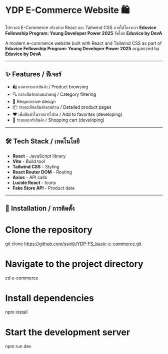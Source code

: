# YDP E-Commerce Website 🛍️

โปรเจกต์ E-Commerce สร้างด้วย React และ Tailwind CSS ภายใต้โครงการ **Eduvice Fellowship Program: Young Developer Power 2025** จัดโดย **Eduvice by DevA**

A modern e-commerce website built with React and Tailwind CSS as part of **Eduvice Fellowship Program: Young Developer Power 2025** organized by **Eduvice by DevA**

---

## ✨ Features / ฟีเจอร์

- 🛍️ แสดงรายการสินค้า / Product browsing
- 🔍 กรองสินค้าตามหมวดหมู่ / Category filtering  
- 📱 Responsive design
- 📦 รายละเอียดสินค้าครบถ้วน / Detailed product pages
- ❤️ เพิ่มสินค้าในรายการโปรด / Add to favorites (developing)
- 🛒 ระบบตะกร้าสินค้า / Shopping cart (developing)

---

## 🛠️ Tech Stack / เทคโนโลยี

- **React** - JavaScript library
- **Vite** - Build tool
- **Tailwind CSS** - Styling
- **React Router DOM** - Routing
- **Axios** - API calls
- **Lucide React** - Icons
- **Fake Store API** - Product data

---

## 🚀 Installation / การติดตั้ง

# Clone the repository
git clone https://github.com/ssiriiji/YDP-FS_basic-e-commerce.git

# Navigate to the project directory
cd e-commerce

# Install dependencies
npm install

# Start the development server
npm run dev
